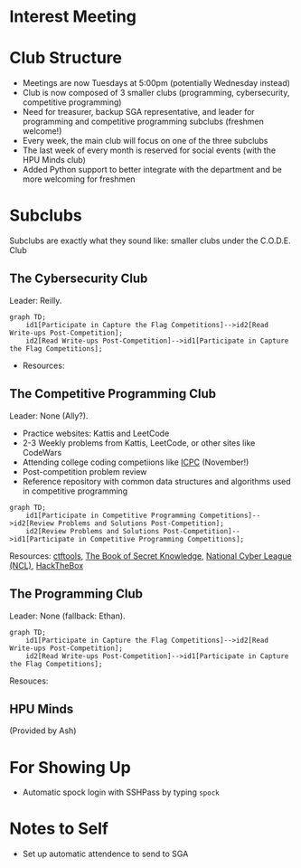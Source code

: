 # Interest Meeting

# Club Structure
- Meetings are now Tuesdays at 5:00pm (potentially Wednesday instead)
- Club is now composed of 3 smaller clubs (programming, cybersecurity, competitive programming)
- Need for treasurer, backup SGA representative, and leader for programming and competitive programming subclubs (freshmen welcome!)
- Every week, the main club will focus on one of the three subclubs
- The last week of every month is reserved for social events (with the HPU Minds club)
- Added Python support to better integrate with the department and be more welcoming for freshmen

# Subclubs
Subclubs are exactly what they sound like: smaller clubs under the C.O.D.E. Club 

## The Cybersecurity Club
Leader: Reilly.

```mermaid
graph TD;
    id1[Participate in Capture the Flag Competitions]-->id2[Read Write-ups Post-Competition];
    id2[Read Write-ups Post-Competition]-->id1[Participate in Capture the Flag Competitions];
```

- Resources:

## The Competitive Programming Club
Leader: None (Ally?).

- Practice websites: Kattis and LeetCode
- 2-3 Weekly problems from Kattis, LeetCode, or other sites like CodeWars
- Attending college coding competiions like [ICPC](https://icpc.global/) (November!)
- Post-competition problem review
- Reference repository with common data structures and algorithms used in competitive programming

```mermaid
graph TD;
    id1[Participate in Competitive Programming Competitions]-->id2[Review Problems and Solutions Post-Competition];
    id2[Review Problems and Solutions Post-Competition]-->id1[Participate in Competitive Programming Competitions];
```

Resources: [ctftools](https://github.com/zardus/ctf-tools), [The Book of Secret Knowledge](https://github.com/trimstray/the-book-of-secret-knowledge), [National Cyber League (NCL)](https://nationalcyberleague.org/), [HackTheBox](https://www.hackthebox.com/hacker/ctf)

## The Programming Club
Leader: None (fallback: Ethan).

```mermaid
graph TD;
    id1[Participate in Capture the Flag Competitions]-->id2[Read Write-ups Post-Competition];
    id2[Read Write-ups Post-Competition]-->id1[Participate in Capture the Flag Competitions];
```

Resouces:

## HPU Minds
(Provided by Ash)

# For Showing Up
- Automatic spock login with SSHPass by typing `spock`

# Notes to Self
- Set up automatic attendence to send to SGA
